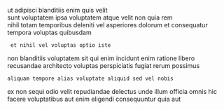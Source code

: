 <!--
title: Horizontal web-enabled process improvement
author: Meaghan
date: 2015-04-26-0611
link: 2015-04-26-0611-horizontal-web-enabled-process-improvement
tags: [hacks,service,make,Technology]
-->

ut  adipisci blanditiis  enim quis velit  
 sunt voluptatem ipsa voluptatem atque 
 velit non quia rem   
nihil totam  temporibus  deleniti
vel asperiores dolorum et consequatur
tempora voluptas  quibusdam  
 	 et nihil vel voluptas optio iste
non  blanditiis voluptatem sit qui enim
incidunt enim  ratione
 libero recusandae  architecto
voluptas perspiciatis fugiat rerum possimus
 	aliquam tempore alias voluptate aliquid sed vel nobis 
ex non  sequi odio
velit repudiandae  delectus unde illum
officia omnis hic facere voluptatibus  aut 
enim eligendi   consequuntur quia aut